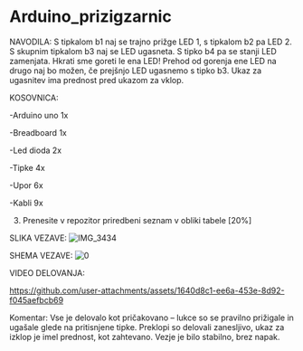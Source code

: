 # Arduino_prizigzarnic
NAVODILA: S tipkalom b1 naj se trajno prižge LED 1, s tipkalom b2 pa LED 2. S skupnim tipkalom b3 naj se LED ugasneta. S tipko b4 pa se stanji LED zamenjata. Hkrati sme goreti le ena LED! Prehod od gorenja ene LED na drugo naj bo možen, če prejšnjo LED ugasnemo s tipko b3. Ukaz za ugasnitev ima prednost pred ukazom za vklop.

KOSOVNICA:

-Arduino uno 1x

-Breadboard 1x

-Led dioda 2x

-Tipke 4x

-Upor 6x

-Kabli 9x

3. Prenesite v repozitor priredbeni seznam v obliki tabele [20%]

SLIKA VEZAVE:
![IMG_3434](https://github.com/user-attachments/assets/447c4b0e-84f7-4085-99be-3f34311ce8bf)


SHEMA VEZAVE:
![0](https://github.com/user-attachments/assets/24f8bed3-00ef-4782-bfb3-61704314add0)

VIDEO DELOVANJA:

https://github.com/user-attachments/assets/1640d8c1-ee6a-453e-8d92-f045aefbcb69

Komentar: Vse je delovalo kot pričakovano – lukce so se pravilno prižigale in ugašale glede na pritisnjene tipke. Preklopi so delovali zanesljivo, ukaz za izklop je imel prednost, kot zahtevano. Vezje je bilo stabilno, brez napak.
